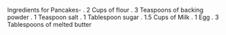 Ingredients for Pancakes-
. 2 Cups of flour
. 3 Teaspoons of backing powder
. 1 Teaspoon salt
. 1 Tablespoon sugar
. 1.5 Cups of Milk
. 1 Egg
. 3 Tablespoons of melted butter